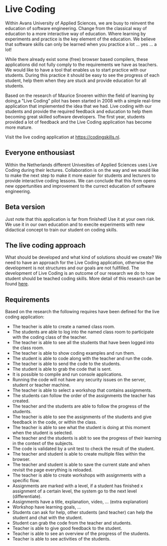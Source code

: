 # Live Coding
Within Avans University of Applied Sciences, we are busy to reinvent the education of software engineering. Change from the classical way of education to a more interactive way of education. Where learning by experiments and practice is the key element of the education. We believe that software skills can only be learned when you practice a lot ... yes ... a lot!

While there already exist some (free) browser based compilers, these applications did not fully comply to the requirements we have as teachers. We would like to have a tool that enables us to start practice with our students. During this practice it should be easy to see the progress of each student, help them when they are stuck and provide education for all students.  

Based on the research of Maurice Snoeren within the field of learning by doing,a "Live Coding" pilot has been started in 2008 with a simple real-time application that implemented the idea that we had. Live coding with our students and provide the required feedback and education to help them becoming great skilled software developers. The first year, students provided a lot of feedback and the Live Coding application has become more mature.

Visit the live coding application at https://codingskills.nl.

## Everyone enthousiast
Within the Netherlands different Univesities of Applied Sciences uses Live Coding during their lectures. Collaboration is on the way and we would like to make the next step to make it more easier for students and lecturers to provide interactive coding lessons. We can conclude that this form opens new oppertunities and improvement to the currect education of software engineering.

## Beta version
Just note that this application is far from finished! Use it at your own risk. We use it in our own education and to execite experiments with new didactical concept to train our student on coding skills.

## The live coding approach
What should be developed and what kind of solutions should we create? We need to have an approach for the Live Coding application, otherwise the development is not structures and our goals are not fullfilled. The development of Live Coding is an outcome of our research we do to how student should be teached coding skills. More detail of this research can be found [here](RESEARCH.md). 

## Requirements
Based on the research the following requires have been defined for the live coding application:
* The teacher is able to create a named class room.
* The students are able to log into the named class room to participate with the coding class of the teacher.
* The teacher is able to see all the students that have been logged into the class room.
* The teacher is able to show coding examples and run them.
* The student is able to code along with the teacher and run the code.
* The teacher is able to send the code to the students.
* The student is able to grab the code that is sent.
* It is possible to compile and run console applications.
* Running the code will not have any security issues on the server, student or teacher machine.
* The teacher is able to select a workshop that contains assignments.
* The students can follow the order of the assignments the teacher has created.
* The teacher and the students are able to follow the progress of the students.
* The teacher is able to see the assignments of the students and give feedback in the code, or within the class.
* The teacher is able to see what the student is doing at this moment when the student is selected.
* The teacher and the students is ablt to see the progress of their learning in the context of the subjects.
* The code is validated by a unit test to check the result of the student.
* The teacher and student is able to create multiple files within the browser.
* The teacher and student is able to save the current state and when revisit the page everything is reloaded.
* The teacher is able to create workshops with assignments with a specific flow.
* Assignments are marked with a level, if a student has finished x assignment of a certain level, the system go to the next level (differentiate).
* Assignments have a title, explanation, video, ... (extra explanation)
* Workshop have learning goals, ...
* Students can ask for help, other students (and teacher) can help the student and chat with the student.
* Student can grab the code from the teacher and students.
* Teacher is able to give good feedback to the student.
* Teacher is able to see an overview of the progress of the students.
* Teacher is able to see activities of the students.

